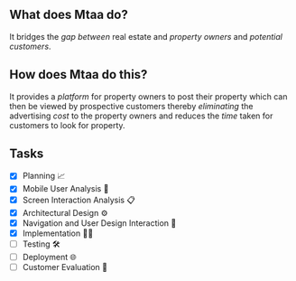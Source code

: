 ## What does Mtaa do?
  It bridges the _gap between_ real estate and _property owners_ and _potential customers_.

## How does Mtaa do this?
  It provides a _platform_ for property owners to post their property which can then be viewed by prospective customers
   thereby _eliminating_ the advertising _cost_ to the property owners and reduces the _time_ taken for customers to look for
   property.
   
## Tasks
  - [x] Planning 📈
  - [x] Mobile User Analysis 📝
  - [x] Screen Interaction Analysis 📋
  - [x] Architectural Design ⚙
  - [x] Navigation and User Design Interaction 📱
  - [x] Implementation 👩‍💻
  - [ ] Testing 🛠
  - [ ] Deployment 🌐 
  - [ ] Customer Evaluation 🔄
